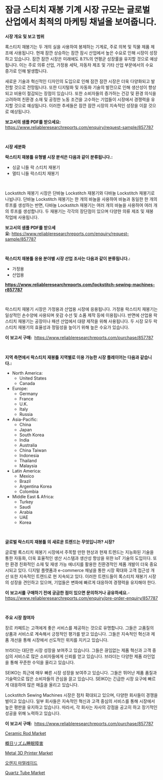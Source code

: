<p><h1>잠금 스티치 재봉 기계 시장 규모는 글로벌 산업에서 최적의 마케팅 채널을 보여줍니다.</h1></p><p><strong>시장 개요 및 보고 범위</strong></p>
<p><p>록스티치 재봉기는 두 개의 실을 사용하여 봉제하는 기계로, 주로 의복 및 직물 제품 제조에 사용됩니다. 현재 잠깐 상승하는 잠깐 잠시 산업에서 높은 수요로 인해 시장이 성장하고 있습니다. 잠깐 잠깐 시장은 미래에도 8.1%의 연평균 성장률을 유지할 것으로 예상됩니다. 이는 주로 의류 산업, 가정용 세탁, 자동차 제조 및 기타 산업 부문에서의 수요 증가로 인해 발생합니다.</p><p>새로운 기술과 혁신적인 디자인의 도입으로 인해 잠깐 잠깐 시장은 더욱 다양화되고 발전할 것으로 전망됩니다. 또한 디지털화 및 자동화 기술의 발전으로 인해 생산성이 향상되고 비용이 절감되는 장점이 있습니다. 또한 소비자들의 증가하는 건강 및 환경 의식을 고려하여 친환경 소재 및 공정한 노동 조건을 고수하는 기업들이 시장에서 경쟁력을 유지할 것으로 예상됩니다. 이러한 추세들은 잠깐 잠깐 시장의 지속적인 성장을 이끌 것으로 예상됩니다.</p></p>
<p><strong>보고서의 샘플 PDF를 받으세요:</strong> <a href="https://www.reliableresearchreports.com/enquiry/request-sample/857787">https://www.reliableresearchreports.com/enquiry/request-sample/857787</a></p>
<p>&nbsp;</p>
<p><strong>시장 세분화</strong></p>
<p><strong>락스티치 재봉틀 유형별 시장 분석은 다음과 같이 분류됩니다.:</strong></p>
<p><ul><li>싱글 니들 락 스티치 재봉기</li><li>멀티 니들 락스티치 재봉기</li></ul></p>
<p>&nbsp;</p>
<p><p>Lockstitch 재봉기 시장은 단바늘 Lockstitch 재봉기와 다바늘 Lockstitch 재봉기로 나뉩니다. 단바늘 Lockstitch 재봉기는 한 개의 바늘을 사용하여 바늘과 동일한 한 개의 루프를 생성하는 반면, 다바늘 Lockstitch 재봉기는 여러 개의 바늘을 사용하여 여러 개의 루프를 생성합니다. 두 재봉기는 각각의 장단점이 있으며 다양한 의류 제조 및 재봉 작업에 사용됩니다.</p></p>
<p><strong>보고서의 샘플 PDF를 받으세요:</strong>&nbsp;<a href="https://www.reliableresearchreports.com/enquiry/request-sample/857787">https://www.reliableresearchreports.com/enquiry/request-sample/857787</a></p>
<p>&nbsp;</p>
<p><strong> 락스티치 재봉틀 응용 분야별 시장 산업 조사는 다음과 같이 분류됩니다.:</strong></p>
<p><ul><li>가정용</li><li>산업용</li></ul></p>
<p><strong><a href="https://www.reliableresearchreports.com/lockstitch-sewing-machines-r857787">https://www.reliableresearchreports.com/lockstitch-sewing-machines-r857787</a></strong></p>
<p>&nbsp;</p>
<p><p>락스티치 재봉기 시장은 가정용과 산업용 시장에 응용됩니다. 가정용 락스티치 재봉기는 일상적인 손수양에 사용되며 옷감 수선 및 소품 제작 등에 이용됩니다. 반면에 산업용 락스티치 재봉기는 공장이나 패션 산업에서 대량 제작을 위해 사용됩니다. 두 시장 모두 락스티치 재봉기의 효율성과 정밀성을 높이기 위해 높은 수요가 있습니다.</p></p>
<p><strong>이 보고서 구매:</strong>&nbsp; <a href="https://www.reliableresearchreports.com/purchase/857787">https://www.reliableresearchreports.com/purchase/857787</a></p>
<p>&nbsp;</p>
<p><strong>지역 측면에서 락스티치 재봉틀 지역별로 이용 가능한 시장 플레이어는 다음과 같습니다.:</strong></p>
<p><ul>
    <li>
        North America:
        <ul>
            <li>United States</li>
            <li>Canada</li>
        </ul>
    </li>
    <li>
        Europe:
        <ul>
            <li>Germany</li>
            <li>France</li>
            <li>U.K.</li>
            <li>Italy</li>
            <li>Russia</li>
        </ul>
    </li>
    <li>
        Asia-Pacific:
        <ul>
            <li>China</li>
            <li>Japan</li>
            <li>South Korea</li>
            <li>India</li>
            <li>Australia</li>
            <li>China Taiwan</li>
            <li>Indonesia</li>
            <li>Thailand</li>
            <li>Malaysia</li>
        </ul>
    </li>
    <li>
        Latin America:
        <ul>
            <li>Mexico</li>
            <li>Brazil</li>
            <li>Argentina Korea</li>
            <li>Colombia</li>
        </ul>
    </li>
    <li>
        Middle East & Africa:
        <ul>
            <li>Turkey</li>
            <li>Saudi</li>
            <li>Arabia</li>
            <li>UAE</li>
            <li>Korea</li>
        </ul>
    </li>
    </ul></p>
<p>&nbsp;</p>
<p><strong>글로벌 락스티치 재봉틀 의 새로운 트렌드는 무엇입니까? 시장?</strong></p>
<p><p>글로벌 록스티치 재봉기 시장에서 주목할 만한 현상과 현재 트렌드는 지능화된 기술을 통한 자동화, 더욱 효율적인 생산 시스템과 생산성 향상을 위한 IoT 기술의 도입이다. 또한 환경 친화적인 소재 및 재생 가능 에너지를 활용한 친환경적인 제품 개발이 더욱 중요시되고 있다. 디지털 플랫폼과 e-commerce 채널을 통한 시장 확대와 고객 접근성 개선 또한 지속적인 트렌드로 현 지속되고 있다. 이러한 트렌드들이 록스티치 재봉기 시장의 성장을 견인하고 있으며, 기업들은 변화에 빠르게 대응하여 경쟁력을 유지해야 한다.</p></p>
<p><strong>이 보고서를 구매하기 전에 궁금한 점이 있으면 문의하거나 공유하세요.</strong>- <a href="https://www.reliableresearchreports.com/enquiry/pre-order-enquiry/857787">https://www.reliableresearchreports.com/enquiry/pre-order-enquiry/857787</a></p>
<p>&nbsp;</p>
<p><strong>주요 시장 참여자</strong></p>
<p><p>장르 카페트는 고객에게 좋은 서비스를 제공하는 것으로 유명합니다. 그들은 고품질의 상품과 서비스로 계속해서 긍정적인 평가를 받고 있습니다. 그들은 지속적인 혁신과 제품 개선을 통해 시장에서 선도적인 위치를 지키고 있습니다.</p><p>브라더는 대단한 시장 성장을 보여주고 있습니다. 그들은 끊임없는 제품 혁신과 고객 중심의 서비스로 많은 소비자들에게 신뢰를 얻고 있습니다. 브라더는 다양한 제품 라인업을 통해 꾸준한 수익을 올리고 있습니다.</p><p>SEIKO는 최근에 매우 빠른 시장 성장을 보여주고 있습니다. 그들은 뛰어난 제품 품질과 기술력으로 많은 소비자들의 관심을 끌고 있습니다. SEIKO는 긴급한 시장 요구에 빠르게 대응하여 많은 매출을 올리고 있습니다.</p><p>Lockstitch Sewing Machines 시장은 점차 확대되고 있으며, 다양한 회사들이 경쟁을 벌이고 있습니다. 일부 회사들은 지속적인 혁신과 고객 중심의 서비스를 통해 시장에서 높은 평판을 유지하고 있습니다. 따라서, 각 회사는 자사의 강점을 공고히 하고 장기적인 성공을 위해 노력하고 있습니다.</p></p>
<p><strong>이 보고서 구매:</strong>&nbsp;&nbsp;<a href="https://www.reliableresearchreports.com/purchase/857787">https://www.reliableresearchreports.com/purchase/857787</a></p>
<p><p><a href="https://issuu.com/reportprime-2/docs/ceramic-rod-market-size-2030.pptx">Ceramic Rod Market</a></p><p><a href="https://github.com/dzy793153605/Market-Research-Report-List-1/blob/main/905261720832.md">概日リズム睡眠障害</a></p><p><a href="https://github.com/jj19131/Market-Research-Report-List-2/blob/main/metal-3d-printer-market.md">Metal 3D Printer Market</a></p><p><a href="https://github.com/plelbej847484502/Market-Research-Report-List-1/blob/main/649925219309.md">오렌지 마멀레이드</a></p><p><a href="https://issuu.com/reportprime-2/docs/quartz-tube-market-size-2030.pptx">Quartz Tube Market</a></p></p>